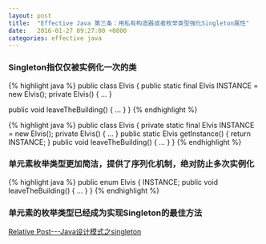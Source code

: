 ```yaml
---
layout: post
title:  "Effective Java 第三条：用私有构造器或者枚举类型强化Singleton属性"
date:   2016-01-27 09:27:00 +0800
categories: effective java
---
```

### Singleton指仅仅被实例化一次的类

{% highlight java %}
public class Elvis {
  public static final Elvis INSTANCE = new Elvis();
  private Elvis() {
    ...
  }

  public void leaveTheBuilding() {
    ...
  }
}
{% endhighlight %}

{% highlight java %}
public class Elvis {
  private static final Elvis INSTANCE = new Elvis();
  private Elvis() {
    ...
  }
  public static Elvis getInstance() {
    return INSTANCE;
  }
  public void leaveTheBuilding() {
    ...
  }
}
{% endhighlight %}

### 单元素枚举类型更加简洁，提供了序列化机制，绝对防止多次实例化

{% highlight java %}
public enum Elvis {
  INSTANCE;
  public void leaveTheBuilding() {
    ...
  }
}
{% endhighlight %}

### 单元素的枚举类型已经成为实现Singleton的最佳方法

[Relative Post---Java设计模式之singleton](http://linxiaobai.github.io/2015/01/21/java%E8%AE%BE%E8%AE%A1%E6%A8%A1%E5%BC%8F%E4%B9%8Bsingleton/)
